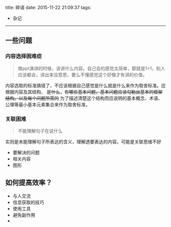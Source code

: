 title: 碎语
date: 2015-11-22 21:09:37
tags:
- 杂记
---



## 一些问题
### 内容选择困难症

>做ppt演讲的时候，该讲什么内容。自己会的感觉太简单，那就是1+1，别人应该都会，讲出来没意思，要么不懂感觉这个好像才有讲的价值。

内容选取的标准搞错了，不应该根据自己感觉是什么就是什么来作为取舍标准。应根据内容及其结构、 ~~是什么~~，~~有哪些基本问题，基本问题应该勾勒出基本的框架结构。以及每个问题所需的~~ 为了描述清楚这个结构而应说明的基本概念、术语、公理等最小基本元素集合来作为取舍标准。


### 关联困难

>不能理解句子在说什么

实则是未能理解句子所表达的含义，理解透要表达的内容。可能是关联思维不好

- 要解决的问题
- 相关内容
- 图形


## 如何提高效率？
- 与人交流
- 信息获取的技巧
- 使用工具
- 避免副作用
- 

